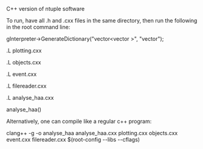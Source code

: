C++ version of ntuple software

To run, have all .h and .cxx files in the same directory, then run the following in the root command line:



gInterpreter->GenerateDictionary("vector<vector<string> >", "vector");



.L plotting.cxx



.L objects.cxx


.L event.cxx


.L filereader.cxx


.L analyse_haa.cxx


analyse_haa()






Alternatively, one can compile like a regular c++ program:




clang++ -g -o analyse_haa analyse_haa.cxx plotting.cxx objects.cxx event.cxx filereader.cxx $(root-config --libs --cflags)
